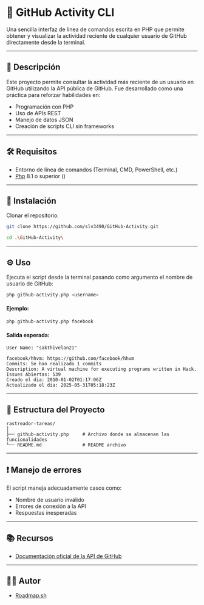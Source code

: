 # 📝 GitHub Activity CLI

Una sencilla interfaz de línea de comandos escrita en PHP que permite obtener y visualizar la actividad reciente de cualquier usuario de GitHub directamente desde la terminal.

---

## 🚀 Descripción

Este proyecto permite consultar la actividad más reciente de un usuario en GitHub utilizando la API pública de GitHub. Fue desarrollado como una práctica para reforzar habilidades en:

- Programación con PHP
- Uso de APIs REST
- Manejo de datos JSON
- Creación de scripts CLI sin frameworks

---

## 🛠️ Requisitos

- Entorno de línea de comandos (Terminal, CMD, PowerShell, etc.)
- [Php](https://www.php.net/) 8.1 o superior ()

---

## 🧰 Instalación

Clonar el repositorio:
   ```bash
   git clone https://github.com/slv3490/GitHub-Activity.git
   
   cd .\GitHub-Activity\

   ```
   ---

## ⚙️ Uso

Ejecuta el script desde la terminal pasando como argumento el nombre de usuario de GitHub:

```bash
php github-activity.php <username>

```

#### Ejemplo:

```
php github-activity.php facebook

```

#### Salida esperada:

```
User Name: "sakthivelan21" 

facebook/hhvm: https://github.com/facebook/hhvm 
Commits: Se han realizado 1 commits
Description: A virtual machine for executing programs written in Hack.
Issues Abiertas: 539
Creado el dia: 2010-01-02T01:17:06Z
Actualizado el dia: 2025-05-31T05:18:23Z

```

---

## 📂 Estructura del Proyecto

```
rastreador-tareas/
│
├── github-activity.php     # Archivo donde se almacenan las funcionalidades
└── README.md               # README archivo
```
---

## ❗ Manejo de errores

El script maneja adecuadamente casos como:

- Nombre de usuario inválido
- Errores de conexión a la API
- Respuestas inesperadas

---

## 📚 Recursos

- [Documentación oficial de la API de GitHub](https://docs.github.com/en/rest/activity/events?apiVersion=2022-11-28)

---
## 🧑‍💻 Autor

- [Roadmap.sh](https://roadmap.sh/projects/github-user-activity)